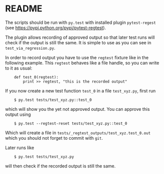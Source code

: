 README
======

The scripts should be run with `py.test` with installed plugin `pytest-regest`
(see https://pypi.python.org/pypi/pytest-regtest).

The plugin allows recording of approved output so that later test runs will check if
the output is still the same. It is simple to use as you can see in `test_via_regression.py`.

In order to record output you have to use the `regtest` fixture like in the following example.
This `regtest` behaves like a file handle, so you can write to it as usual:

````
    def test_0(regtest):
        print >> regtest, "this is the recorded output"
````

If you now create a new test function `test_0` in a file `test_xyz.py`, first run

````
    $ py.test tests/test_xyz.py::test_0
````

which will show you the yet not approved output. You can approve this output using

````
    $ py.test --regtest-reset tests/test_xyz.py::test_0
````

Which will create a file in `tests/_regtest_outputs/test_xyz.test_0.out` which you should not forget to
commit with `git`.


Later runs like
````
    $ py.test tests/test_xyz.py
````

will then check if the recorded output is still the same.
